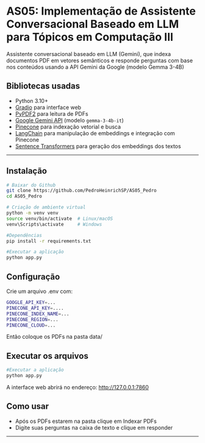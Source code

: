 # AS05: Implementação de Assistente Conversacional Baseado em LLM para Tópicos em Computação III
Assistente conversacional baseado em LLM (Gemini), que indexa documentos PDF em vetores semânticos e responde perguntas com base nos conteúdos usando a API Gemini da Google (modelo Gemma 3-4B)

## Bibliotecas usadas

- Python 3.10+
- [Gradio](https://gradio.app) para interface web
- [PyPDF2](https://pypi.org/project/PyPDF2/) para leitura de PDFs
- [Google Gemini API](https://developers.generativeai.google/) (modelo `gemma-3-4b-it`)
- [Pinecone](https://www.pinecone.io) para indexação vetorial e busca
- [LangChain](https://python.langchain.com) para manipulação de embeddings e integração com Pinecone
- [Sentence Transformers](https://www.sbert.net/) para geração dos embeddings dos textos

---

## Instalação

```bash
# Baixar do Github
git clone https://github.com/PedroHeinrichSP/AS05_Pedro
cd AS05_Pedro

# Criação de ambiente virtual
python -m venv venv
source venv/bin/activate  # Linux/macOS
venv\Scripts\activate     # Windows

#Dependências
pip install -r requirements.txt

#Executar a aplicação
python app.py
```

## Configuração

Crie um arquivo .env com:

```bash
GOOGLE_API_KEY=...
PINECONE_API_KEY=....
PINECONE_INDEX_NAME=...
PINECONE_REGION=...
PINECONE_CLOUD=...
```

Então coloque os PDFs na pasta data/

## Executar os arquivos

```bash
#Executar a aplicação
python app.py
```

A interface web abrirá no endereço: http://127.0.0.1:7860

## Como usar

- Após os PDFs estarem na pasta clique em Indexar PDFs
- Digite suas perguntas na caixa de texto e clique em responder

---